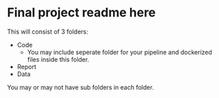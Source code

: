 # Final project readme here

This will consist of 3 folders:
- Code
  - You may include seperate folder for your pipeline and dockerized files inside this folder.
- Report
- Data

You may or may not have sub folders in each folder.

